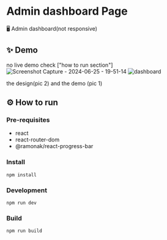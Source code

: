 
# Admin dashboard Page


🖥️ Admin dashboard(not responsive)


## ✨ Demo
no live demo check ["how to run section"]
![Screenshot Capture - 2024-06-25 - 19-51-14](https://github.com/abderraoufbelil/Admin-Dashboard-Reactjs-/assets/82713531/e5179ebc-c788-422f-bd02-e09c684b75df)
![dashboard](https://github.com/abderraoufbelil/Admin-Dashboard-Reactjs-/assets/82713531/aeb1e16a-bef4-439f-b9ec-49b2bcfb7b69)
 
 the design(pic 2) and the demo (pic 1)  


## ⚙️ How to run
### Pre-requisites
- react
- react-router-dom
- @ramonak/react-progress-bar
### Install
    npm install
### Development
    npm run dev
### Build
    npm run build
